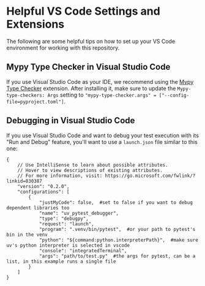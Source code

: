# Helpful VS Code Settings and Extensions

The following are some helpful tips on how to set up your VS Code environment for working with this repository.

## Mypy Type Checker in Visual Studio Code

If you use Visual Studio Code as your IDE, we recommend using the [Mypy Type Checker](https://marketplace.visualstudio.com/items?itemName=ms-python.mypy-type-checker) extension.
After installing it, make sure to update the `Mypy-type-checkers: Args` setting
to `"mypy-type-checker.args" = ["--config-file=pyproject.toml"]`.

## Debugging in Visual Studio Code

If you use Visual Studio Code and want to debug your test execution with its "Run and Debug" feature, you'll want to use
a `launch.json` file similar to this one:

```
{
    // Use IntelliSense to learn about possible attributes.
    // Hover to view descriptions of existing attributes.
    // For more information, visit: https://go.microsoft.com/fwlink/?linkid=830387
    "version": "0.2.0",
    "configurations": [
        {
            "justMyCode": false,  #set to false if you want to debug dependent libraries too
            "name": "uv_pytest_debugger",
            "type": "debugpy",
            "request": "launch",
            "program": ".venv/bin/pytest",  #or your path to pytest's bin in the venv
            "python": "${command:python.interpreterPath}",  #make sure uv's python interpreter is selected in vscode
            "console": "integratedTerminal",
            "args": "path/to/test.py"  #the args for pytest, can be a list, in this example runs a single file
        }
    ]
}
```
